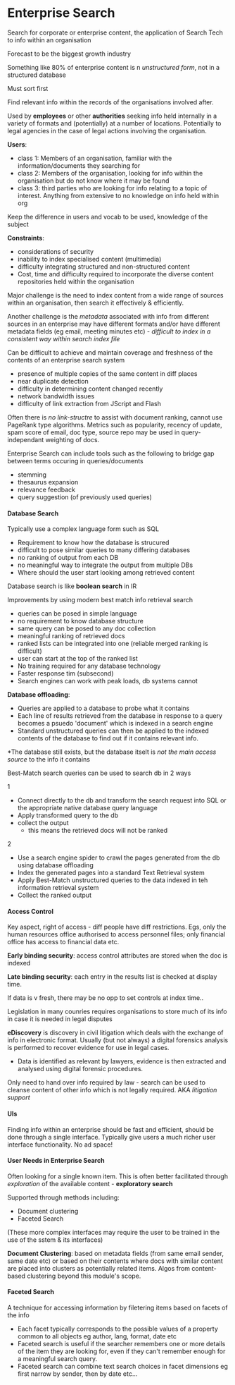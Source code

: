 # Enterprise Search 

Search for corporate or enterprise content, the application of Search Tech to info within an organisation

Forecast to be the biggest growth industry

Something like 80% of enterprise content is n _unstructured form_, not in a structured database

Must sort first

Find relevant info within the records of the organisations involved after.

Used by **employees** or other **authorities** seeking info held internally in a variety of formats and (potentially) at a number of locations. Potentially to legal agencies in the case of legal actions involving the organisation.

**Users**:
- class 1: Members of an organisation, familiar with the information/documents they searching for
- class 2: Members of the organisation, looking for info within the organisation but do not know where it may be found
- class 3: third parties who are looking for info relating to a topic of interest. Anything from extensive to no knowledge on info held within org

Keep the difference in users and vocab to be used, knowledge of the subject

**Constraints**:
- considerations of security
- inability to index specialised content (multimedia)
- difficulty integrating structured and non-structured content
- Cost, time and difficulty required to incorporate the diverse content repositories held within the organisation

Major challenge is the need to index content from a wide range of sources within an organisation, then search it effectively & efficiently.

Another challenge is the _metadata_ associated with info from different sources in an enterprise may have different formats and/or have different metadata fields (eg email, meeting minutes etc) - _difficult to index in a consistent way within search index file_

Can be difficult to achieve and maintain coverage and freshness of the contents of an enterprise search system
- presence of multiple copies of the same content in diff places
- near duplicate detection
- difficulty in determining content changed recently
- network bandwidth issues
- difficulty of link extraction from JScript and Flash

Often there is _no link-structre_ to assist with document ranking, cannot use PageRank type algorithms. Metrics such as popularity, recency of update, spam score of email, doc type, source repo may be used in query-independant weighting of docs.

Enterprise Search can include tools such as the following to bridge gap between terms occuring in queries/documents
- stemming
- thesaurus expansion
- relevance feedback
- query suggestion (of previously used queries)

#### Database Search

Typically use a complex language form such as SQL

- Requirement to know how the database is strucured
- difficult to pose similar queries to many differing databases
- no ranking of output from each DB
- no meaningful way to integrate the output from multiple DBs
- Where should the user start looking among retrieved content

Database search is like **boolean search** in IR

Improvements by using modern best match info retrieval search

- queries can be posed in simple language
- no requirement to know database structure
- same query can be posed to any doc collection
- meaningful ranking of retrieved docs
- ranked lists can be integrated into one (reliable merged ranking is difficult)
- user can start at the top of the ranked list
- No training required for any database technology
- Faster response tim (subsecond)
- Search engines can work with peak loads, db systems cannot

**Database offloading**:
- Queries are applied to a database to probe what it contains
- Each line of results retrieved from the database in response to a query becomes a psuedo 'document' which is indexed in a search engine
- Standard unstructured queries can then be applied to the indexed contents of the database to find out if it contains relevant info.

*The database still exists, but the database itselt is _not the main access source_ to the info it contains

Best-Match search queries can be used to search db in 2 ways

1
- Connect directly to the db and transform the search request into SQL or the appropriate native database query language
- Apply transformed query to the db
- collect the output    
    - this means the retrieved docs will not be ranked

2
- Use a search engine spider to crawl the pages generated from the db using database offloading
- Index the generated pages into a standard Text Retrieval system
- Apply Best-Match unstructured queries to the data indexed in teh information retrieval system
- Collect the ranked output

#### Access Control

Key aspect, right of access - diff people have diff restrictions. Egs, only the human resources office authorised to access personnel files; only financial office has access to financial data etc.

**Early binding security**: access control attributes are stored when the doc is indexed

**Late binding security**: each entry in the results list is checked at display time.

If data is v fresh, there may be no opp to set controls at index time..

Legislation in many counries requires organisations to store much of its info in case it is needed in legal disputes

**eDiscovery** is discovery in civil litigation which deals with the exchange of info in electronic format. Usually (but not always) a digital forensics analysis is performed to recover evidence for use in legal cases.

- Data is identified as relevant by lawyers, evidence is then extracted and analysed using digital forensic procedures.

Only need to hand over info required by law - search can be used to cleanse content of other info which is not legally required. AKA _litigation support_

#### UIs

Finding info within an enterprise should be fast and efficient, should be done through a single interface. Typically give users a much richer user interface functionality. No ad space!

#### User Needs in Enterprise Search

Often looking for a single known item. This is often better facilitated through _exploration_ of the available content - **exploratory search**

Supported through methods including:
- Document clustering
- Faceted Search

(These more complex interfaces may require the user to be trained in the use of the sstem & its interfaces)

**Document Clustering**: based on metadata fields (from same email sender, same date etc) or based on their contents where docs with similar content are placed into clusters as potentially related items. Algos from content-based clustering beyond this module's scope.

#### Faceted Search

A technique for accessing information by filetering items based on facets of the info

- Each facet typically corresponds to the possible values of a property common to all objects eg author, lang, format, date etc
- Faceted search is useful if the searcher remembers one or more details of the item they are looking for, even if they can't remember enough for a meaningful search query.
- Faceted search can combine text search choices in facet dimensions eg first narrow by sender, then by date etc...

